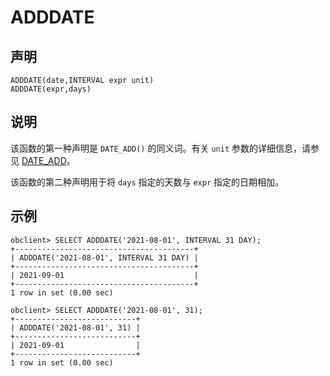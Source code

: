 
ADDDATE 
============================



声明 
-----------------------

```unknow
ADDDATE(date,INTERVAL expr unit) 
ADDDATE(expr,days)
```





说明 
-----------------------

该函数的第一种声明是 `DATE_ADD()` 的同义词。有关 `unit` 参数的详细信息，请参见 [DATE_ADD](../1.date-and-time-functions/9.date_add.md)。

该函数的第二种声明用于将 `days` 指定的天数与 `expr` 指定的日期相加。

示例 
-----------------------

```unknow
obclient> SELECT ADDDATE('2021-08-01', INTERVAL 31 DAY);
+----------------------------------------+
| ADDDATE('2021-08-01', INTERVAL 31 DAY) |
+----------------------------------------+
| 2021-09-01                             |
+----------------------------------------+
1 row in set (0.00 sec)

obclient> SELECT ADDDATE('2021-08-01', 31);
+---------------------------+
| ADDDATE('2021-08-01', 31) |
+---------------------------+
| 2021-09-01                |
+---------------------------+
1 row in set (0.00 sec)
```


